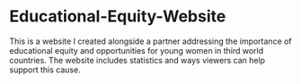 # Educational-Equity-Website
This is a website I created alongside a partner addressing the importance of educational equity and opportunities for young women in third world countries.
The website includes statistics and ways viewers can help support this cause. 




